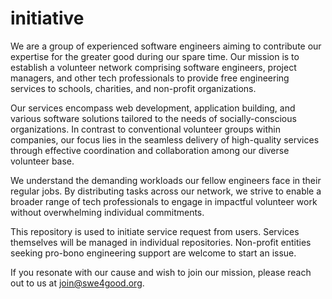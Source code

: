# initiative

We are a group of experienced software engineers aiming to contribute our expertise for the greater good during our spare time. Our mission is to establish a volunteer network comprising software engineers, project managers, and other tech professionals to provide free engineering services to schools, charities, and non-profit organizations.

Our services encompass web development, application building, and various software solutions tailored to the needs of socially-conscious organizations. In contrast to conventional volunteer groups within companies, our focus lies in the seamless delivery of high-quality services through effective coordination and collaboration among our diverse volunteer base.

We understand the demanding workloads our fellow engineers face in their regular jobs. By distributing tasks across our network, we strive to enable a broader range of tech professionals to engage in impactful volunteer work without overwhelming individual commitments.

This repository is used to initiate service request from users. Services themselves will be managed in individual repositories. Non-profit entities seeking pro-bono engineering support are welcome to start an issue.

If you resonate with our cause and wish to join our mission, please reach out to us at join@swe4good.org.
